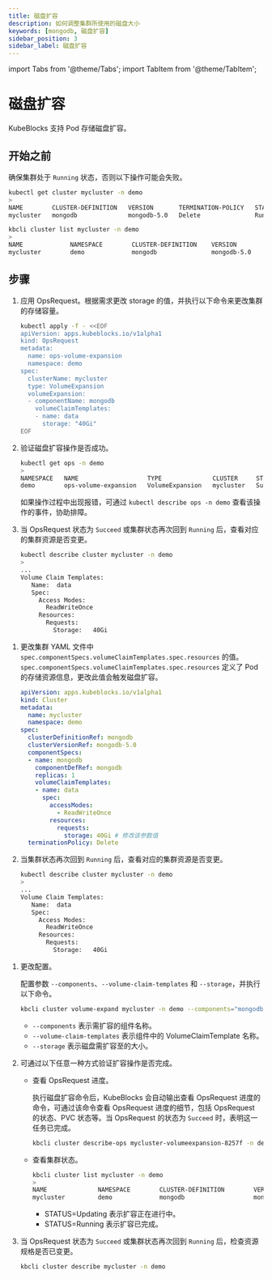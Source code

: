 ```yaml
---
title: 磁盘扩容
description: 如何调整集群所使用的磁盘大小
keywords: [mongodb, 磁盘扩容]
sidebar_position: 3
sidebar_label: 磁盘扩容
---
```


import Tabs from '@theme/Tabs';
import TabItem from '@theme/TabItem';

# 磁盘扩容

KubeBlocks 支持 Pod 存储磁盘扩容。

## 开始之前

确保集群处于 `Running` 状态，否则以下操作可能会失败。

<Tabs>

<TabItem value="kubectl" label="kubectl" default>

```bash
kubectl get cluster mycluster -n demo
>
NAME        CLUSTER-DEFINITION   VERSION       TERMINATION-POLICY   STATUS    AGE
mycluster   mongodb              mongodb-5.0   Delete               Running   27m
```

</TabItem>

<TabItem value="kbcli" label="kbcli">

```bash
kbcli cluster list mycluster -n demo
>
NAME             NAMESPACE        CLUSTER-DEFINITION    VERSION            TERMINATION-POLICY        STATUS         CREATED-TIME
mycluster        demo             mongodb               mongodb-5.0        Delete                    Running        Apr 10,2023 16:20 UTC+0800
```

</TabItem>

</Tabs>

## 步骤

<Tabs>

<TabItem value="OpsRequest" label="OpsRequest" default>

1. 应用 OpsRequest。根据需求更改 storage 的值，并执行以下命令来更改集群的存储容量。

   ```bash
   kubectl apply -f - <<EOF
   apiVersion: apps.kubeblocks.io/v1alpha1
   kind: OpsRequest
   metadata:
     name: ops-volume-expansion
     namespace: demo
   spec:
     clusterName: mycluster
     type: VolumeExpansion
     volumeExpansion:
     - componentName: mongodb
       volumeClaimTemplates:
       - name: data
         storage: "40Gi"
   EOF
   ```

2. 验证磁盘扩容操作是否成功。

   ```bash
   kubectl get ops -n demo
   >
   NAMESPACE   NAME                   TYPE              CLUSTER     STATUS    PROGRESS   AGE
   demo        ops-volume-expansion   VolumeExpansion   mycluster   Succeed   3/3        6m
   ```

   如果操作过程中出现报错，可通过 `kubectl describe ops -n demo` 查看该操作的事件，协助排障。

3. 当 OpsRequest 状态为 `Succeed` 或集群状态再次回到 `Running` 后，查看对应的集群资源是否变更。

   ```bash
   kubectl describe cluster mycluster -n demo
   >
   ...
   Volume Claim Templates:
      Name:  data
      Spec:
        Access Modes:
          ReadWriteOnce
        Resources:
          Requests:
            Storage:   40Gi
   ```

</TabItem>

<TabItem value="编辑集群 YAML 文件" label="编辑集群 YAML 文件">

1. 更改集群 YAML 文件中 `spec.componentSpecs.volumeClaimTemplates.spec.resources` 的值。`spec.componentSpecs.volumeClaimTemplates.spec.resources` 定义了 Pod 的存储资源信息，更改此值会触发磁盘扩容。

   ```yaml
   apiVersion: apps.kubeblocks.io/v1alpha1
   kind: Cluster
   metadata:
     name: mycluster
     namespace: demo
   spec:
     clusterDefinitionRef: mongodb
     clusterVersionRef: mongodb-5.0
     componentSpecs:
     - name: mongodb 
       componentDefRef: mongodb
       replicas: 1
       volumeClaimTemplates:
       - name: data
         spec:
           accessModes:
             - ReadWriteOnce
           resources:
             requests:
               storage: 40Gi # 修改该参数值
     terminationPolicy: Delete
   ```

2. 当集群状态再次回到 `Running` 后，查看对应的集群资源是否变更。

   ```bash
   kubectl describe cluster mycluster -n demo
   >
   ...
   Volume Claim Templates:
      Name:  data
      Spec:
        Access Modes:
          ReadWriteOnce
        Resources:
          Requests:
            Storage:   40Gi
   ```

</TabItem>

<TabItem value="kbcli" label="kbcli">

1. 更改配置。

    配置参数 `--components`、`--volume-claim-templates` 和 `--storage`，并执行以下命令。

    ```bash
    kbcli cluster volume-expand mycluster -n demo --components="mongodb" --volume-claim-templates="data" --storage="30Gi"
    ```

    - `--components` 表示需扩容的组件名称。
    - `--volume-claim-templates` 表示组件中的 VolumeClaimTemplate 名称。
    - `--storage` 表示磁盘需扩容至的大小。

2. 可通过以下任意一种方式验证扩容操作是否完成。

    - 查看 OpsRequest 进度。

       执行磁盘扩容命令后，KubeBlocks 会自动输出查看 OpsRequest 进度的命令，可通过该命令查看 OpsRequest 进度的细节，包括 OpsRequest 的状态、PVC 状态等。当 OpsRequest 的状态为 `Succeed` 时，表明这一任务已完成。

       ```bash
       kbcli cluster describe-ops mycluster-volumeexpansion-8257f -n demo
       ```

    - 查看集群状态。

       ```bash
       kbcli cluster list mycluster -n demo
       >
       NAME              NAMESPACE        CLUSTER-DEFINITION        VERSION            TERMINATION-POLICY        STATUS          CREATED-TIME
       mycluster         demo             mongodb                   mongodb-5.0        Delete                    Updating        Apr 10,2023 16:27 UTC+0800
       ```

       * STATUS=Updating 表示扩容正在进行中。
       * STATUS=Running 表示扩容已完成。

3. 当 OpsRequest 状态为 `Succeed` 或集群状态再次回到 `Running` 后，检查资源规格是否已变更。

    ```bash
    kbcli cluster describe mycluster -n demo
    ```

</TabItem>

</Tabs>
